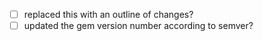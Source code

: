 
* [ ] replaced this with an outline of changes?
* [ ] updated the gem version number according to semver?
